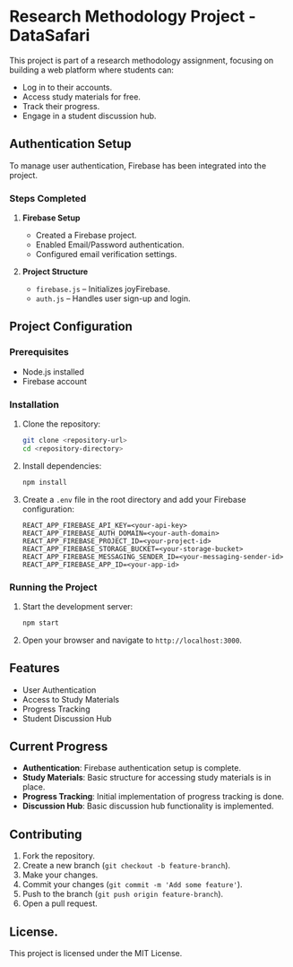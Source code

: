 # Research Methodology Project - DataSafari  

This project is part of a research methodology assignment, focusing on building a web platform where students can:  
- Log in to their accounts.  
- Access study materials for free.  
- Track their progress.  
- Engage in a student discussion hub.  

## Authentication Setup  

To manage user authentication, Firebase has been integrated into the project.  

### Steps Completed  

1. **Firebase Setup**  
   - Created a Firebase project.  
   - Enabled Email/Password authentication.  
   - Configured email verification settings.  

2. **Project Structure**  
   - `firebase.js` – Initializes joyFirebase.  
   - `auth.js` – Handles user sign-up and login.

## Project Configuration

### Prerequisites

- Node.js installed
- Firebase account

### Installation

1. Clone the repository:
   ```bash
   git clone <repository-url>
   cd <repository-directory>
   ```

2. Install dependencies:
   ```bash
   npm install
   ```

3. Create a `.env` file in the root directory and add your Firebase configuration:
   ```env
   REACT_APP_FIREBASE_API_KEY=<your-api-key>
   REACT_APP_FIREBASE_AUTH_DOMAIN=<your-auth-domain>
   REACT_APP_FIREBASE_PROJECT_ID=<your-project-id>
   REACT_APP_FIREBASE_STORAGE_BUCKET=<your-storage-bucket>
   REACT_APP_FIREBASE_MESSAGING_SENDER_ID=<your-messaging-sender-id>
   REACT_APP_FIREBASE_APP_ID=<your-app-id>
   ```

### Running the Project

1. Start the development server:
   ```bash
   npm start
   ```

2. Open your browser and navigate to `http://localhost:3000`.

## Features

- User Authentication
- Access to Study Materials
- Progress Tracking
- Student Discussion Hub

## Current Progress

- **Authentication**: Firebase authentication setup is complete.
- **Study Materials**: Basic structure for accessing study materials is in place.
- **Progress Tracking**: Initial implementation of progress tracking is done.
- **Discussion Hub**: Basic discussion hub functionality is implemented.

## Contributing

1. Fork the repository.
2. Create a new branch (`git checkout -b feature-branch`).
3. Make your changes.
4. Commit your changes (`git commit -m 'Add some feature'`).
5. Push to the branch (`git push origin feature-branch`).
6. Open a pull request.

## License. 

This project is licensed under the MIT License.

